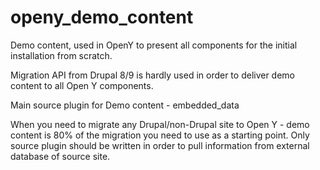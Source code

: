 # openy_demo_content

Demo content, used in OpenY to present all components for the initial installation from scratch.

Migration API from Drupal 8/9 is hardly used in order to deliver demo content to all Open Y components.

Main source plugin for Demo content - embedded_data

When you need to migrate any Drupal/non-Drupal site to Open Y - demo content is 80% of the migration you need to use as a starting point.
Only source plugin should be written in order to pull information from external database of source site.
